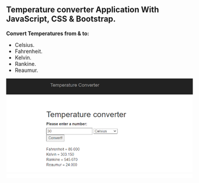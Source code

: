 ## Temperature converter Application With JavaScript, CSS & Bootstrap.

**Convert Temperatures from & to:**
* Celsius.
* Fahrenheit.
* Kelvin.
* Rankine.
* Reaumur.

<img src="screenshot/screenshot.png" width="1000">
